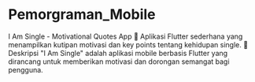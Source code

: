 # Pemorgraman_Mobile
I Am Single - Motivational Quotes App 🚀 Aplikasi Flutter sederhana yang menampilkan kutipan motivasi dan key points tentang kehidupan single.  📝 Deskripsi "I Am Single" adalah aplikasi mobile berbasis Flutter yang dirancang untuk memberikan motivasi dan dorongan semangat bagi pengguna. 
